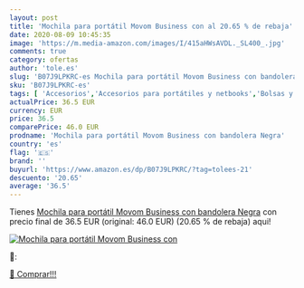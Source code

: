 ```yaml
---
layout: post
title: 'Mochila para portátil Movom Business con al 20.65 % de rebaja'
date: 2020-08-09 10:45:35
image: 'https://m.media-amazon.com/images/I/415aHWsAVDL._SL400_.jpg'
comments: true
category: ofertas
author: 'tole.es'
slug: 'B07J9LPKRC-es Mochila para portátil Movom Business con bandolera Negra'
sku: 'B07J9LPKRC-es'
tags: [ 'Accesorios','Accesorios para portátiles y netbooks','Bolsas y fundas para portátiles y netbooks','Bolígrafos, lápices y útiles de escritura','Equipaje','Informática','Mochilas','Mochilas para portátiles y netbooks','Mochilas tipo casual','Oficina y papelería','Rotuladores permanentes','Rotuladores y subrayadores','mochila', ]
actualPrice: 36.5 EUR
currency: EUR
price: 36.5
comparePrice: 46.0 EUR
prodname: 'Mochila para portátil Movom Business con bandolera Negra'
country: 'es'
flag: '🇪🇸'
brand: ''
buyurl: 'https://www.amazon.es/dp/B07J9LPKRC/?tag=tolees-21'
descuento: '20.65'
average: '36.5'
---
```


Tienes [Mochila para portátil Movom Business con bandolera Negra](https://www.amazon.es/dp/B07J9LPKRC/?tag=tolees-21) con precio final de  36.5 EUR (original: 46.0 EUR) (20.65 %  de rebaja) aqui!

[![Mochila para portátil Movom Business con](https://m.media-amazon.com/images/I/415aHWsAVDL._SL400_.jpg)](https://www.amazon.es/dp/B07J9LPKRC/?tag=tolees-21)

🔎:


[🛒 Comprar!!!](https://www.amazon.es/dp/B07J9LPKRC/?tag=tolees-21)
